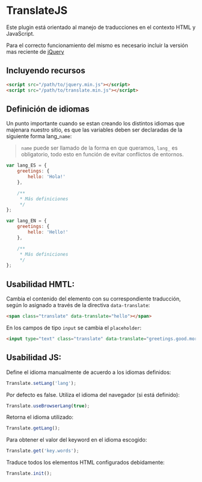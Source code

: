 # TranslateJS

<p>Este plugin está orientado al manejo de traducciones en el contexto HTML y JavaScript.</p>

Para el correcto funcionamiento del mismo es necesario incluir la versión mas reciente de [jQuery](https://jquery.com/download/)

## Incluyendo recursos

```html
<script src="/path/to/jquery.min.js"></script>
<script src="/path/to/translate.min.js"></script>
```

## Definición de idiomas

Un punto importante cuando se estan creando los distintos idiomas que majenara nuestro sitio, es que las variables deben ser declaradas de la siguiente forma lang_```name```:

> ```name``` puede ser llamado de la forma en que queramos, ```lang_``` es obligatorio, todo esto en función de evitar conflictos de entornos.

```javascript
var lang_ES = {
	greetings: {
		hello: 'Hola!'
	},

	/**
	 * Más definiciones
	 */
};

var lang_EN = {
	greetings: {
		hello: 'Hello!'
	},

	/**
	 * Más definiciones
	 */
};
```

## Usabilidad HMTL:

Cambia el contenido del elemento con su correspondiente traducción, según lo asignado a través de la directiva ```data-translate```:

```html
<span class="translate" data-translate="hello"></span>
```

En los campos de tipo ```input``` se cambia el ```placeholder```:

```html
<input type="text" class="translate" data-translate="greetings.good.morning">
```

## Usabilidad JS:

Define el idioma manualmente de acuerdo a los idiomas definidos:

```javascript
Translate.setLang('lang');
```

Por defecto es false. Utiliza el idioma del navegador (si está definido):

```javascript
Translate.useBrowserLang(true);
```

Retorna el idioma utilizado:

```javascript
Translate.getLang();
```

Para obtener el valor del keyword en el idioma escogido:

```javascript
Translate.get('key.words');
```

Traduce todos los elementos HTML configurados debidamente:

```javascript
Translate.init();
```